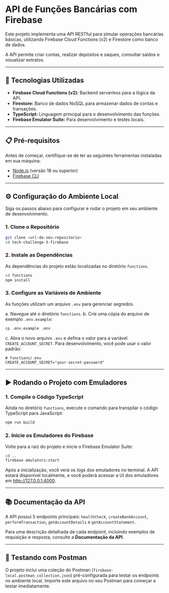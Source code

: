 # API de Funções Bancárias com Firebase

Este projeto implementa uma API RESTful para simular operações bancárias básicas, utilizando Firebase Cloud Functions (v2) e Firestore como banco de dados.

A API permite criar contas, realizar depósitos e saques, consultar saldos e visualizar extratos.

---

## 🚀 Tecnologias Utilizadas

- **Firebase Cloud Functions (v2):** Backend serverless para a lógica da API.
- **Firestore:** Banco de dados NoSQL para armazenar dados de contas e transações.
- **TypeScript:** Linguagem principal para o desenvolvimento das funções.
- **Firebase Emulator Suite:** Para desenvolvimento e testes locais.

---

## 📋 Pré-requisitos

Antes de começar, certifique-se de ter as seguintes ferramentas instaladas em sua máquina:

- [Node.js](https://nodejs.org/en/) (versão 18 ou superior)
- [Firebase CLI](https://firebase.google.com/docs/cli#install_the_firebase_cli)

---

## ⚙️ Configuração do Ambiente Local

Siga os passos abaixo para configurar e rodar o projeto em seu ambiente de desenvolvimento.

### 1. Clone o Repositório

```bash
git clone <url-do-seu-repositorio>
cd tech-challenge-3-firebase
```

### 2. Instale as Dependências

As dependências do projeto estão localizadas no diretório `functions`.

```bash
cd functions
npm install
```

### 3. Configure as Variáveis de Ambiente

As funções utilizam um arquivo `.env` para gerenciar segredos.

a. Navegue até o diretório `functions`.
b. Crie uma cópia do arquivo de exemplo `.env.example`:

```bash
cp .env.example .env
```

c. Abra o novo arquivo `.env` e defina o valor para a variável `CREATE_ACCOUNT_SECRET`. Para desenvolvimento, você pode usar o valor padrão:

```
# functions/.env
CREATE_ACCOUNT_SECRET="your-secret-password"
```

---

## ▶️ Rodando o Projeto com Emuladores

### 1. Compile o Código TypeScript

Ainda no diretório `functions`, execute o comando para transpilar o código TypeScript para JavaScript:

```bash
npm run build
```

### 2. Inicie os Emuladores do Firebase

Volte para a raiz do projeto e inicie o Firebase Emulator Suite:

```bash
cd ..
firebase emulators:start
```

Após a inicialização, você verá os logs dos emuladores no terminal. A API estará disponível localmente, e você poderá acessar a UI dos emuladores em http://127.0.0.1:4000.

---

## 📚 Documentação da API

A API possui 5 endpoints principais: `healthCheck`, `createBankAccount`, `performTransaction`, `getAccountDetails` e `getAccountStatement`.

Para uma descrição detalhada de cada endpoint, incluindo exemplos de requisição e resposta, consulte a **Documentação da API**.

---

## 🧪 Testando com Postman

O projeto inclui uma coleção do Postman (`firebase-local.postman_collection.json`) pré-configurada para testar os endpoints no ambiente local. Importe este arquivo no seu Postman para começar a testar imediatamente.